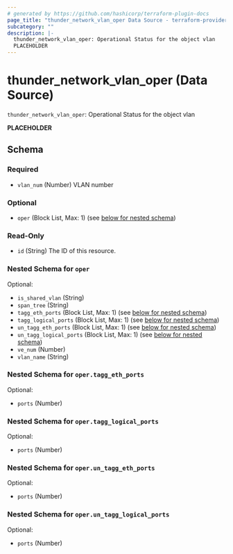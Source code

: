 ```yaml
---
# generated by https://github.com/hashicorp/terraform-plugin-docs
page_title: "thunder_network_vlan_oper Data Source - terraform-provider-thunder"
subcategory: ""
description: |-
  thunder_network_vlan_oper: Operational Status for the object vlan
  PLACEHOLDER
---
```


# thunder_network_vlan_oper (Data Source)

`thunder_network_vlan_oper`: Operational Status for the object vlan

__PLACEHOLDER__



<!-- schema generated by tfplugindocs -->
## Schema

### Required

- `vlan_num` (Number) VLAN number

### Optional

- `oper` (Block List, Max: 1) (see [below for nested schema](#nestedblock--oper))

### Read-Only

- `id` (String) The ID of this resource.

<a id="nestedblock--oper"></a>
### Nested Schema for `oper`

Optional:

- `is_shared_vlan` (String)
- `span_tree` (String)
- `tagg_eth_ports` (Block List, Max: 1) (see [below for nested schema](#nestedblock--oper--tagg_eth_ports))
- `tagg_logical_ports` (Block List, Max: 1) (see [below for nested schema](#nestedblock--oper--tagg_logical_ports))
- `un_tagg_eth_ports` (Block List, Max: 1) (see [below for nested schema](#nestedblock--oper--un_tagg_eth_ports))
- `un_tagg_logical_ports` (Block List, Max: 1) (see [below for nested schema](#nestedblock--oper--un_tagg_logical_ports))
- `ve_num` (Number)
- `vlan_name` (String)

<a id="nestedblock--oper--tagg_eth_ports"></a>
### Nested Schema for `oper.tagg_eth_ports`

Optional:

- `ports` (Number)


<a id="nestedblock--oper--tagg_logical_ports"></a>
### Nested Schema for `oper.tagg_logical_ports`

Optional:

- `ports` (Number)


<a id="nestedblock--oper--un_tagg_eth_ports"></a>
### Nested Schema for `oper.un_tagg_eth_ports`

Optional:

- `ports` (Number)


<a id="nestedblock--oper--un_tagg_logical_ports"></a>
### Nested Schema for `oper.un_tagg_logical_ports`

Optional:

- `ports` (Number)


